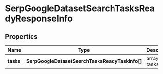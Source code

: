 # SerpGoogleDatasetSearchTasksReadyResponseInfo

## Properties

| Name | Type | Description | Notes |
|------------ | ------------- | ------------- | -------------|
**tasks** | **SerpGoogleDatasetSearchTasksReadyTaskInfo[]** | array of tasks |[optional]|